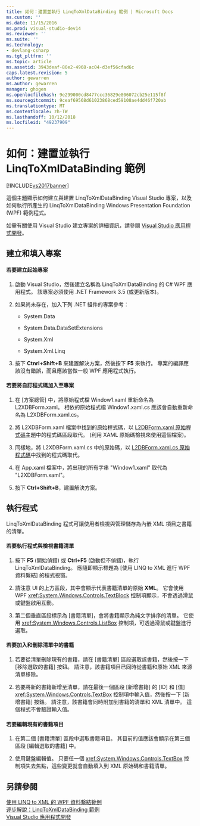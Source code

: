 ```yaml
---
title: 如何：建置並執行 LinqToXmlDataBinding 範例 | Microsoft Docs
ms.custom: ''
ms.date: 11/15/2016
ms.prod: visual-studio-dev14
ms.reviewer: ''
ms.suite: ''
ms.technology:
- devlang-csharp
ms.tgt_pltfrm: ''
ms.topic: article
ms.assetid: 3943deaf-80e2-4968-ac04-d3ef56cfad6c
caps.latest.revision: 5
author: gewarren
ms.author: gewarren
manager: ghogen
ms.openlocfilehash: 9e299000cd8477ccc36829e806072cb25e115f8f
ms.sourcegitcommit: 9ceaf69568d61023868ced59108ae4dd46f720ab
ms.translationtype: MT
ms.contentlocale: zh-TW
ms.lasthandoff: 10/12/2018
ms.locfileid: "49237909"
---
```

# <a name="how-to-build-and-run-the-linqtoxmldatabinding-example"></a>如何：建置並執行 LinqToXmlDataBinding 範例
[!INCLUDE[vs2017banner](../includes/vs2017banner.md)]

這個主題顯示如何建立與建置 LinqToXmlDataBinding Visual Studio 專案，以及如何執行所產生的 LinqToXmlDataBinding Windows Presentation Foundation (WPF) 範例程式。  
  
 如需有關使用 Visual Studio 建立專案的詳細資訊，請參閱 [Visual Studio 應用程式開發](http://msdn.microsoft.com/en-us/97490c1b-a247-41fb-8f2c-bc4c201eff68)。  
  
## <a name="creating-and-populating-the-project"></a>建立和填入專案  
  
#### <a name="to-create-the-starting-project"></a>若要建立起始專案  
  
1.  啟動 Visual Studio，然後建立名稱為 LinqToXmlDataBinding 的 C# WPF 應用程式。 該專案必須使用 .NET Framework 3.5 (或更新版本)。  
  
2.  如果尚未存在，加入下列 .NET 組件的專案參考：  
  
    -   System.Data  
  
    -   System.Data.DataSetExtensions  
  
    -   System.Xml  
  
    -   System.Xml.Linq  
  
3.  按下 **Ctnrl+Shift+B** 來建置解決方案，然後按下 **F5** 來執行。 專案的編譯應該沒有錯誤，而且應該當做一般 WPF 應用程式執行。  
  
#### <a name="to-add-custom-code-to-the-project"></a>若要將自訂程式碼加入至專案  
  
1.  在 [方案總管] 中，將原始程式檔 Window1.xaml 重新命名為 L2XDBForm.xaml。 相依的原始程式檔 Window1.xaml.cs 應該會自動重新命名為 L2XDBForm.xaml.cs。  
  
2.  將 L2XDBForm.xaml 檔案中找到的原始程式碼，以 [L2DBForm.xaml 原始程式碼](../designers/l2dbform-xaml-source-code.md)主題中的程式碼區段取代。 (利用 XAML 原始碼檢視來使用這個檔案)。  
  
3.  同樣地，將 L2XDBForm.xaml.cs 中的原始碼，以 [L2DBForm.xaml.cs 原始程式碼](../designers/l2dbform-xaml-cs-source-code.md)中找到的程式碼取代。  
  
4.  在 App.xaml 檔案中，將出現的所有字串 "Window1.xaml" 取代為 "L2XDBForm.xaml"。  
  
5.  按下 **Ctrl+Shift+B**，建置解決方案。  
  
## <a name="running-the-program"></a>執行程式  
 LinqToXmlDataBinding 程式可讓使用者檢視與管理儲存為內嵌 XML 項目之書籍的清單。  
  
#### <a name="to-run-the-program-and-view-the-book-list"></a>若要執行程式與檢視書籍清單  
  
1.  按下 **F5** (開始偵錯) 或 **Ctrl+F5** (啟動但不偵錯)，執行 LinqToXmlDataBinding。 應隨即顯示標題為 [使用 LINQ to XML 進行 WPF 資料繫結] 的程式視窗。  
  
2.  請注意 UI 的上方區段，其中會顯示代表書籍清單的原始 **XML**。 它會使用 WPF <xref:System.Windows.Controls.TextBlock> 控制項顯示，不會透過滑鼠或鍵盤啟用互動。  
  
3.  第二個垂直區段標示為 [書籍清單]，會將書籍顯示為純文字排序的清單。 它使用 <xref:System.Windows.Controls.ListBox> 控制項，可透過滑鼠或鍵盤進行選取。  
  
#### <a name="to-add-and-delete-books-from-the-list"></a>若要加入和刪除清單中的書籍  
  
1.  若要從清單刪除現有的書籍，請在 [書籍清單] 區段選取該書籍，然後按一下 [移除選取的書籍] 按鈕。 請注意，該書籍項目已同時從書籍和原始 XML 來源清單移除。  
  
2.  若要將新的書籍新增至清單，請在最後一個區段 [新增書籍] 的 [ID] 和 [值] <xref:System.Windows.Controls.TextBox> 控制項中輸入值，然後按一下 [新增書籍] 按鈕。 請注意，該書籍會同時附加到書籍的清單和 XML 清單中。 這個程式不會驗證輸入值。  
  
#### <a name="to-edit-an-existing-book-entry"></a>若要編輯現有的書籍項目  
  
1.  在第二個 [書籍清單] 區段中選取書籍項目。 其目前的值應該會顯示在第三個區段 [編輯選取的書籍] 中。  
  
2.  使用鍵盤編輯值。 只要任一個 <xref:System.Windows.Controls.TextBox> 控制項失去焦點，這些變更就會自動填入到 XML 原始碼和書籍清單。  
  
## <a name="see-also"></a>另請參閱  
 [使用 LINQ to XML 的 WPF 資料繫結範例](../designers/wpf-data-binding-using-linq-to-xml-example.md)   
 [逐步解說：LinqToXmlDataBinding 範例](../designers/walkthrough-linqtoxmldatabinding-example.md)   
 [Visual Studio 應用程式開發](http://msdn.microsoft.com/en-us/97490c1b-a247-41fb-8f2c-bc4c201eff68)



